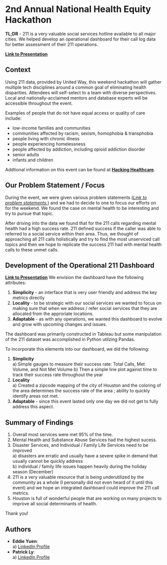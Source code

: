 # 2nd Annual National Health Equity Hackathon

**TL;DR** - 211 is a very valuable social services hotline available to all major cities. We helped develop an operational dashboard for their call log data for better assessment of their 211 operations.

[**Link to Presentation**](https://drive.google.com/file/d/1Yh4KMVHRuqhXnfBzyChCstQ5fz7OovwI/view?usp=sharing)

## Context
Using 211 data, provided by United Way, this weekend hackathon will gather multiple tech disciplines around a common goal of eliminating health disparities. Attendees will self-select to a team with diverse perspectives. Local and nationally-acclaimed mentors and database experts will be accessible throughout the event.

Examples of people that do not have equal access or quality of care include:

- low-income families and communities
- communities affected by racism, sexism, homophobia & transphobia
- people living with chronic illness
- people experiencing homelessness
- people affected by addiction, including opioid addiction disorder
- senior adults
- infants and children

Addtional information on this event can be found at [**Hacking Healthcare**](https://www.hacking.healthcare/).


## Our Problem Statement / Focus
During the event, we were given various problem statements [(*Link to problem statements.*)](https://www.hacking.healthcare/wp-content/uploads/2019/11/EH-HE-Hackathon-2019-Problem-Statements-Statements.pdf) and we had to decide to one to focus our efforts on for the weekend. We found the case on mental health to be interesting and try to pursue that topic. 

After driving into the data we found that for the 211 calls regarding mental health had a high success rate. 211 defined success if the caller was able to referred to a social service within their area. Thus, we thought of approaching all 211 calls holistically and try to find the most unserviced call topics and then we hope to replicate the success 211 had with mental health calls to these unmet calls.

## Development of the Operational 211 Dashboard
[**Link to Presentation**](https://drive.google.com/file/d/1Yh4KMVHRuqhXnfBzyChCstQ5fz7OovwI/view?usp=sharing)
We envision the dashboard have the following attributes:
1) **Simplicity** - an interface that is very user friendly and address the key metrics directly
2) **Locality** - to be strategic with our social services we wanted to focus on making sure that when we address / refer social services that they are allocated from the approriate locations.
3) **Adaptable** - as with any operations, we wanted this dashboard to evolve and grow with upcoming changes and issues. 

The dashboard was primarily constructed in Tableau but some manipulation of the 211 dataset was accomplished in Python utilzing Pandas.

To incorporate this elements into our dashboard, we did the following:
1) **Simplicity**  
    a) Simple gauges to measure their success rate: Total Calls, Met Volume, and Not Met Volume
    b) Then a simple line plot against time to track their success rate throughout the year
2) **Locality**  
    a) Created a zipcode mapping of the city of Houston and the coloring of the area determines the success rate of the area ; ability to quickly identify areas not met.
3) **Adaptable** - since this event lasted only one day we did not get to fully address this aspect.  

## Summary of Findings
1) Overall most services were met 95% of the time.  
2) Mental Health and Substance Abuse Services had the highest sucess.  
3) Disaster Services, and Individual / Family Life Services need to be improved  
    a) disasters are erratic and usually have a severe spike in demand that usually cannot be quickly address  
    b) individual / family life issues happen heavily during the holiday season (December)  
4) 211 is a very valuable resource that is being underutilized by the community as a whole (I personally did not even heard of it until this event) and we hope an integrated dashboard could improve the 211 call metrics.   
5) Houston is full of wonderful people that are working on many projects to improve all social determinants of health.  

Thank you!

## Authors 
- **Eddie Yuen**:   
a) [LinkedIn Profile](https://www.linkedin.com/in/edward-yuen-995145a8/)  
- **Patrick Ly**:   
a) [LinkedIn Profile](https://www.linkedin.com/in/patrick-m-ly/)  
